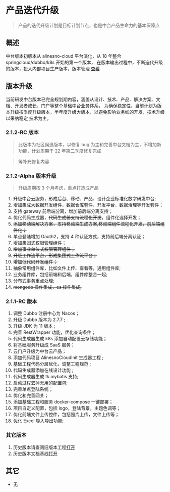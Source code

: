 # 产品迭代升级

> 产品的迭代升级计划是目标计划节点，也是中台产品生命力的基本保障点

## 概述

中台版本初版本从 alinesno-cloud 平台演化，从 18 年整合 springcloud/dubbo/k8s 开始的第一个版本，
在版本输出过程中，不断迭代升级的版本，投入内部项目生产版本，版本管理 [查看](../technique//03_%E9%A1%B9%E7%9B%AE%E8%A7%84%E8%8C%83/06_%E7%89%88%E6%9C%AC%E7%AE%A1%E7%90%86%E8%A7%84%E8%8C%83.md)

## 版本升级

当前研发中台版本已完全规划期内容，涵盖从设计、技术、产品、解决方案、文档、开发者成长、门户等整个基础中台业务体系，
为确保稳定性，当前计划为版本升级按季度升级版本，半年度升级大版本，以避免影响业务线的开发，技术升级以采纳稳定
技术为主。

### 2.1.2-RC 版本

> 此版本为社区候选版本，以修复 bug 为主和完善中台文档为主，不增加新功能，计划周期于 22 年第二季度修复完成

> 等补充修复内容

### 2.1.2-Alpha 版本升级

> 升级周期按 3 个月考虑，重点打造成产品

1. 升级中台云服务，形成后台、<s>移动</s>、产品、设计企业标准化数字研发中台;
2. 增加集成大数据开发组件，数据仓库套件，开发平台，数据治理等开发套件；
3. 支持 gateway 前后端分离，增加前后端分离支持；
4. 优化代码生成器，<s>代码生成器支持流程化开发</s>，组件化选择开发；
5. <s>添加移动端解决方案，支持移动端生成方案,移动端组件流程化开发，前后端组件化；</s>
6. 单点登陆增加 Oauth2，支持 4 种认证方式，支持前后端分离认证；
7. 增加集团式权限管理组件；
8. <s>增加事业单位式权限管理组件；</s>
9. <s>升级工作流平台，形成集团式工作流平台；</s>
10. <s>增加低代码开发组件；</s>
11. 抽象常用组件库，比如文件上传、查看等，通用组件库;
12. 业务组件库，包括前端和后端，组件库整合一起;
13. 分布式事务重点处理;
14. <s>mongodb 操作集成，es 操作集成;</s>

### 2.1.1-RC 版本

1. 调整 Dubbo 注册中心为 Nacos；
2. 升级 Dubbo 版本为 2.7.7 ;
3. 升级 JDK 为 11 版本 ;
4. 完善 RestWrapper 功能，优化查询条件；
5. 代码生成器生成 k8s 添加自动配置云存储功能；
6. 将基础服务升级成 SaaS 服务；
7. 云门户升级为中台云产品；
8. 添加代码项目 AlinesnoCloudInit 生成器工程 ;
9. 基础工程代码分层优化，调整工程规范 ;
10. 代码生成器添加在线设计功能 ;
11. 代码生成器生成 tk.mybatis 支持;
12. 启动过程去掉无用的配置包;
13. 完善单点登陆系统；
14. 优化和完善网关；
15. 添加基础工程和服务 docker-compose 一键部署；
16. 项目自定义配置，包括 logo，登陆背景，主题色调等；
17. 优化前端文件上传控件，包括照片上传，文件上传等；
18. 优化 Excel 导入导出功能;

### 其它版本

1. 历史版本请查阅旧版本工程[打开](https://gitee.com/landonniao/linesno-cloud-service)
2. 历史版本文档基线[打开](https://gitee.com/WENDY-W/alinesno-cloud-document-technique-community)

## 其它

- 无

